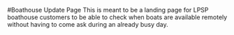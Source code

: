 #Boathouse Update Page
This is meant to be a landing page for LPSP boathouse customers to be able to check when boats are available remotely without having to come ask during an already busy day. 
